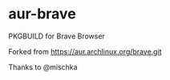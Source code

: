 # aur-brave
PKGBUILD for Brave Browser

Forked from https://aur.archlinux.org/brave.git 

Thanks to @mischka
